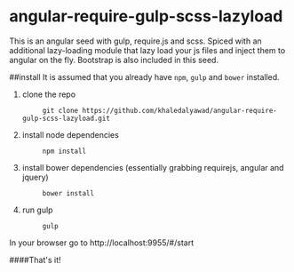 # angular-require-gulp-scss-lazyload
This is an angular seed with gulp, require.js and scss. Spiced with an additional lazy-loading module that lazy load your js files and inject them to angular on the fly. Bootstrap is also included in this seed. 


##install
It is assumed that you already have `npm`, `gulp` and `bower` installed.
	
1. clone the repo

			git clone https://github.com/khaledalyawad/angular-require-gulp-scss-lazyload.git	

2. install node dependencies

			npm install

3. install bower dependencies (essentially grabbing requirejs, angular and jquery)

			bower install

4. run gulp

			gulp
			
In your browser go to
http://localhost:9955/#/start


####That's it!

